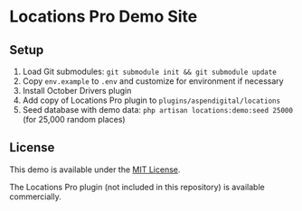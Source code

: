 # Locations Pro Demo Site

## Setup
1. Load Git submodules: `git submodule init && git submodule update`
2. Copy `env.example` to `.env` and customize for environment if necessary
3. Install October Drivers plugin
4. Add copy of Locations Pro plugin to `plugins/aspendigital/locations`
5. Seed database with demo data: `php artisan locations:demo:seed 25000` (for 25,000 random places)

## License
This demo is available under the [MIT License](LICENSE.md).

The Locations Pro plugin (not included in this repository) is available commercially.
